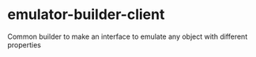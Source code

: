 # emulator-builder-client
Common builder to make an interface to emulate any object with different properties
